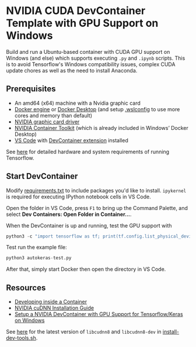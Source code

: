 # NVIDIA CUDA DevContainer Template with GPU Support on Windows

Build and run a Ubuntu-based container with CUDA GPU support on Windows (and else) which supports executing `.py` and `.ipynb` scripts. This is to avoid Tensorflow's Windows compatibility issues, complex CUDA update chores as well as the need to install Anaconda.

## Prerequisites

* An amd64 (x64) machine with a Nvidia graphic card
* [Docker engine](https://docs.docker.com/engine/install/) or [Docker Desktop](https://docs.docker.com/desktop/install/windows-install/) (and setup [.wslconfig](https://learn.microsoft.com/en-us/windows/wsl/wsl-config) to use more cores and memory than default)
* [NVIDIA graphic card driver](https://www.nvidia.com/download/index.aspx)
* [NVIDIA Container Toolkit](https://docs.nvidia.com/datacenter/cloud-native/container-toolkit/latest/install-guide.html) (which is already included in Windows’ Docker Desktop)
* [VS Code](https://code.visualstudio.com/download) with [DevContainer extension](https://marketplace.visualstudio.com/items?itemName=ms-vscode-remote.remote-containers) installed

See [here](https://www.tensorflow.org/install/pip#hardware_requirements) for detailed hardware and system requirements of running Tensorflow.

## Start DevContainer

Modify [requirements.txt](https://github.com/alankrantas/windows-cuda-gpu-devcontainer/blob/main/.devcontainer/requirements.txt) to include packages you'd like to install. `ipykernel` is required for executing IPython notebook cells in VS Code.

Open the folder in VS Code, press `F1` to bring up the Command Palette, and select **Dev Containers: Open Folder in Container...**.

When the DevContainer is up and running, test the GPU support with

```python
python3 -c "import tensorflow as tf; print(tf.config.list_physical_devices('GPU'))"
```

Test run the example file:

```python
python3 autokeras-test.py
```

After that, simply start Docker then open the directory in VS Code.

## Resources

* [Developing inside a Container](https://code.visualstudio.com/docs/devcontainers/containers)
* [NVIDIA cuDNN Installation Guide](https://docs.nvidia.com/deeplearning/cudnn/install-guide/index.html)
* [Setup a NVIDIA DevContainer with GPU Support for Tensorflow/Keras on Windows](https://alankrantas.medium.com/setup-a-nvidia-devcontainer-with-gpu-support-for-tensorflow-keras-on-windows-d00e6e204630)

See [here](https://docs.nvidia.com/deeplearning/cudnn/install-guide/index.html#package-manager-ubuntu-install) for the latest version of `libcudnn8` and `libcudnn8-dev` in [install-dev-tools.sh](https://github.com/alankrantas/windows-cuda-gpu-devcontainer/blob/main/.devcontainer/install-dev-tools.sh).
